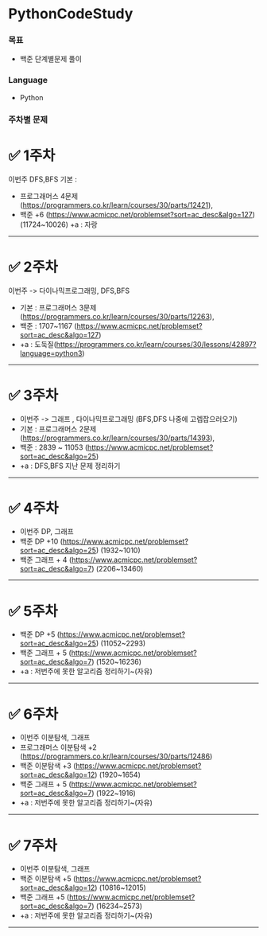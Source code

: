 # PythonCodeStudy

### 목표

- 백준 단계별문제 풀이

### Language

- Python

### 주차별 문제

# ✅ 1주차

이번주 DFS,BFS 기본 :

- 프로그래머스 4문제 (https://programmers.co.kr/learn/courses/30/parts/12421),
- 백준 +6 (https://www.acmicpc.net/problemset?sort=ac_desc&algo=127) (11724~10026) +a : 자랑

---

# ✅ 2주차

이번주 -> 다이나믹프로그래밍, DFS,BFS

- 기본 : 프로그래머스 3문제(https://programmers.co.kr/learn/courses/30/parts/12263),
- 백준 : 1707~1167 (https://www.acmicpc.net/problemset?sort=ac_desc&algo=127)
- +a : 도둑질(https://programmers.co.kr/learn/courses/30/lessons/42897?language=python3)

---

# ✅ 3주차

- 이번주 -> 그래프 , 다이나믹프로그래밍 (BFS,DFS 나중에 고렙잡으러오기)
- 기본 : 프로그래머스 2문제(https://programmers.co.kr/learn/courses/30/parts/14393),
- 백준 : 2839 ~ 11053 (https://www.acmicpc.net/problemset?sort=ac_desc&algo=25)
- +a : DFS,BFS 지난 문제 정리하기

---

# ✅ 4주차

- 이번주 DP, 그래프
- 백준 DP +10 (https://www.acmicpc.net/problemset?sort=ac_desc&algo=25) (1932~1010)
- 백준 그래프 + 4 (https://www.acmicpc.net/problemset?sort=ac_desc&algo=7) (2206~13460)

---

# ✅ 5주차

- 백준 DP +5 (https://www.acmicpc.net/problemset?sort=ac_desc&algo=25) (11052~2293)
- 백준 그래프 + 5 (https://www.acmicpc.net/problemset?sort=ac_desc&algo=7) (1520~16236)
- +a : 저번주에 못한 알고리즘 정리하기~(자유)

---

# ✅ 6주차

- 이번주 이분탐색, 그래프
- 프로그래머스 이분탐색 +2 (https://programmers.co.kr/learn/courses/30/parts/12486)
- 백준 이분탐색 +3 (https://www.acmicpc.net/problemset?sort=ac_desc&algo=12) (1920~1654)
- 백준 그래프 + 5 (https://www.acmicpc.net/problemset?sort=ac_desc&algo=7) (1922~1916)
- +a : 저번주에 못한 알고리즘 정리하기~(자유)

---

# ✅ 7주차

- 이번주 이분탐색, 그래프
- 백준 이분탐색 +5 (https://www.acmicpc.net/problemset?sort=ac_desc&algo=12) (10816~12015)   
- 백준 그래프 +5 (https://www.acmicpc.net/problemset?sort=ac_desc&algo=7) (16234~2573)   
- +a : 저번주에 못한 알고리즘 정리하기~(자유)   

---
